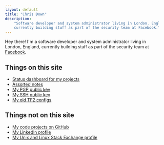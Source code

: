 ```yaml
---
layout: default
title: "Chris Down"
description:
    "Software developer and system administrator living in London, England,
    currently building stuff as part of the security team at Facebook."
---
```


Hey there! I'm a software developer and system administrator living in London,
England, currently building stuff as part of the security team at [Facebook][].

## Things on this site

- [Status dashboard for my projects][]
- [Assorted notes][]
- [My PGP public key][]
- [My SSH public key][]
- [My old TF2 configs][]

## Things not on this site

- [My code projects on GitHub][]
- [My LinkedIn profile][]
- [My Unix and Linux Stack Exchange profile][]

[Assorted notes]: /archive.html
[Facebook]: https://www.facebook.com
[My LinkedIn profile]: https://www.linkedin.com/in/chrisldown
[My PGP public key]: /pgp
[My SSH public key]: /ssh
[My old TF2 configs]: /tf2
[My Unix and Linux Stack Exchange profile]: http://unix.stackexchange.com/users/10762/chris-down
[My code projects on GitHub]: https://github.com/cdown
[Status dashboard for my projects]: /builds
